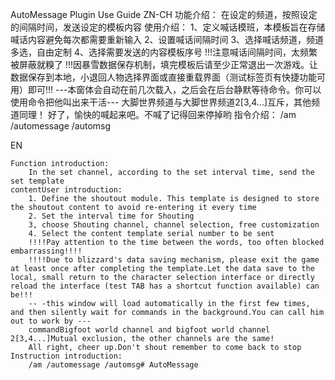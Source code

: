 AutoMessage Plugin Use Guide
ZN-CH
    功能介绍：
        在设定的频道，按照设定的间隔时间，发送设定的模板内容
    使用介绍：
        1、定义喊话模班，本模板旨在存储喊话内容避免每次都需要重新输入
        2、设置喊话间隔时间
        3、选择喊话频道，频道多选，自由定制
        4、选择需要发送的内容模板序号
        !!!注意喊话间隔时间，太频繁被屏蔽就糗了
        !!!因暴雪数据保存机制，填完模板后请至少正常退出一次游戏。让数据保存到本地，小退回人物选择界面或直接重载界面（测试标签页有快捷功能可用）即可!!!
        ---本窗体会自动在前几次载入，之后会在后台静默等待命令。你可以使用命令把他叫出来干活---
        大脚世界频道与大脚世界频道2[3,4...]互斥，其他频道同理！
        好了，愉快的喊起来吧。不喊了记得回来停掉哟
    指令介绍： 
        /am /automessage /automsg

EN

    Function introduction:
        In the set channel, according to the set interval time, send the set template 
    contentUser introduction:
        1. Define the shoutout module. This template is designed to store the shoutout content to avoid re-entering it every time
        2. Set the interval time for Shouting
        3, choose Shouting channel, channel selection, free customization
        4. Select the content template serial number to be sent
        !!!!Pay attention to the time between the words, too often blocked embarrassing!!!!
        !!!!Due to blizzard's data saving mechanism, please exit the game at least once after completing the template.Let the data save to the local, small return to the character selection interface or directly reload the interface (test TAB has a shortcut function available) can be!!!
        -- -this window will load automatically in the first few times, and then silently wait for commands in the background.You can call him out to work by ---
        commandBigfoot world channel and bigfoot world channel 2[3,4...]Mutual exclusion, the other channels are the same!
        All right, cheer up.Don't shout remember to come back to stop 
    Instruction introduction:
        /am /automessage /automsg# AutoMessage
